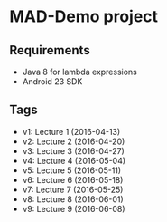 # MAD-Demo project

## Requirements
 * Java 8 for lambda expressions
 * Android 23 SDK

## Tags
 * v1: Lecture 1 (2016-04-13)
 * v2: Lecture 2 (2016-04-20)
 * v3: Lecture 3 (2016-04-27)
 * v4: Lecture 4 (2016-05-04)
 * v5: Lecture 5 (2016-05-11)
 * v6: Lecture 6 (2016-05-18)
 * v7: Lecture 7 (2016-05-25)
 * v8: Lecture 8 (2016-06-01)
 * v9: Lecture 9 (2016-06-08)
